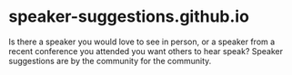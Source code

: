 # speaker-suggestions.github.io
Is there a speaker you would love to see in person, or a speaker from a recent conference you attended you want others to hear speak? Speaker suggestions are by the community for the community.
